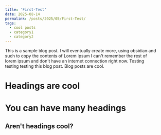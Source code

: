 ```yaml
---
title: 'First-Test'
date: 2025-08-14
permalink: /posts/2025/05/First-Test/
tags:
  - cool posts
  - category1
  - category2
---
```


This is a sample blog post. I will eventually create more, using obsidian and such to copy the contents of Lorem ipsum I can't remember the rest of lorem ipsum and don't have an internet connection right now. Testing testing testing this blog post. Blog posts are cool.

Headings are cool
======

You can have many headings
======

Aren't headings cool?
------
